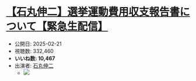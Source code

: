 # [【石丸伸二】選挙運動費用収支報告書について【緊急生配信】](https://www.youtube.com/watch?v=hSTjyqoO60Y)
-   公開日: 2025-02-21
-   視聴数: 332,460
-   **いいね数: 10,467**
-   出演者: [石丸伸二](/rehacq_fan/people/石丸伸二 "wikilink")
    - [![](https://img.youtube.com/vi/hSTjyqoO60Y/hqdefault.jpg)](https://www.youtube.com/watch?v=hSTjyqoO60Y)
